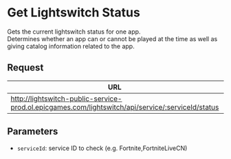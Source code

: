 # Get Lightswitch Status
Gets the current lightswitch status for one app.  
Determines whether an app can or cannot be played at the time as well as giving catalog information related to the app.

## Request
| URL | Method |
| - | - |
| http://lightswitch-public-service-prod.ol.epicgames.com/lightswitch/api/service/:serviceId/status | `GET` |


## Parameters
- `serviceId`: service ID to check (e.g. Fortnite,FortniteLiveCN)
